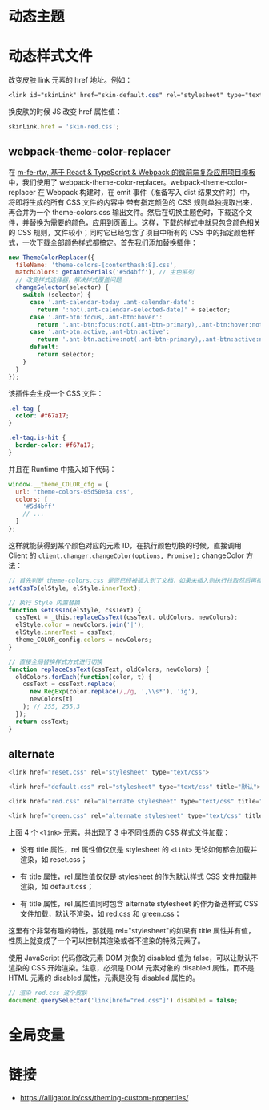 # 动态主题

# 动态样式文件

改变皮肤 link 元素的 href 地址。例如：

```css
<link id="skinLink" href="skin-default.css" rel="stylesheet" type="text/css">
```

换皮肤的时候 JS 改变 href 属性值：

```js
skinLink.href = 'skin-red.css';
```

## webpack-theme-color-replacer

在 [m-fe-rtw, 基于 React & TypeScript & Webpack 的微前端复杂应用项目模板](https://github.com/wx-chevalier/m-fe-rtw)中，我们使用了 webpack-theme-color-replacer。webpack-theme-color-replacer 在 Webpack 构建时，在 emit 事件（准备写入 dist 结果文件时）中，将即将生成的所有 CSS 文件的内容中 带有指定颜色的 CSS 规则单独提取出来，再合并为一个 theme-colors.css 输出文件。然后在切换主题色时，下载这个文件，并替换为需要的颜色，应用到页面上。这样，下载的样式中就只包含颜色相关的 CSS 规则，文件较小；同时它已经包含了项目中所有的 CSS 中的指定颜色样式，一次下载全部颜色样式都搞定。首先我们添加替换插件：

```js
new ThemeColorReplacer({
  fileName: 'theme-colors-[contenthash:8].css',
  matchColors: getAntdSerials('#5d4bff'), // 主色系列
  // 改变样式选择器，解决样式覆盖问题
  changeSelector(selector) {
    switch (selector) {
      case '.ant-calendar-today .ant-calendar-date':
        return ':not(.ant-calendar-selected-date)' + selector;
      case '.ant-btn:focus,.ant-btn:hover':
        return '.ant-btn:focus:not(.ant-btn-primary),.ant-btn:hover:not(.ant-btn-primary)';
      case '.ant-btn.active,.ant-btn:active':
        return '.ant-btn.active:not(.ant-btn-primary),.ant-btn:active:not(.ant-btn-primary)';
      default:
        return selector;
    }
  }
});
```

该插件会生成一个 CSS 文件：

```css
.el-tag {
  color: #f67a17;
}

.el-tag.is-hit {
  border-color: #f67a17;
}
```

并且在 Runtime 中插入如下代码：

```js
window.__theme_COLOR_cfg = {
  url: 'theme-colors-05d50e3a.css',
  colors: [
    '#5d4bff'
    // ...
  ]
};
```

这样就能获得到某个颜色对应的元素 ID，在执行颜色切换的时候，直接调用 Client 的 `client.changer.changeColor(options, Promise);` changeColor 方法：

```js
// 首先判断 theme-colors.css 是否已经被插入到了文档，如果未插入则执行拉取然后再插入
setCssTo(elStyle, elStyle.innerText);

// 执行 Style 内置替换
function setCssTo(elStyle, cssText) {
  cssText = _this.replaceCssText(cssText, oldColors, newColors);
  elStyle.color = newColors.join('|');
  elStyle.innerText = cssText;
  theme_COLOR_config.colors = newColors;
}

// 直接全局替换样式方式进行切换
function replaceCssText(cssText, oldColors, newColors) {
  oldColors.forEach(function(color, t) {
    cssText = cssText.replace(
      new RegExp(color.replace(/,/g, ',\\s*'), 'ig'),
      newColors[t]
    ); // 255, 255,3
  });
  return cssText;
}
```

## alternate

```js
<link href="reset.css" rel="stylesheet" type="text/css">

<link href="default.css" rel="stylesheet" type="text/css" title="默认">

<link href="red.css" rel="alternate stylesheet" type="text/css" title="红色">

<link href="green.css" rel="alternate stylesheet" type="text/css" title="绿色">
```

上面 4 个 `<link>` 元素，共出现了 3 中不同性质的 CSS 样式文件加载：

- 没有 title 属性，rel 属性值仅仅是 stylesheet 的 `<link>` 无论如何都会加载并渲染，如 reset.css；

- 有 title 属性，rel 属性值仅仅是 stylesheet 的<link>作为默认样式 CSS 文件加载并渲染，如 default.css；

- 有 title 属性，rel 属性值同时包含 alternate stylesheet 的<link>作为备选样式 CSS 文件加载，默认不渲染，如 red.css 和 green.css；

这里有个非常有趣的特性，那就是 rel="stylesheet"的<link>如果有 title 属性并有值，性质上就变成了一个可以控制其渲染或者不渲染的特殊元素了。

使用 JavaScript 代码修改<link>元素 DOM 对象的 disabled 值为 false，可以让默认不渲染的 CSS 开始渲染。注意，必须是 DOM 元素对象的 disabled 属性，而不是 HTML 元素的 disabled 属性，<link>元素是没有 disabled 属性的。

```js
// 渲染 red.css 这个皮肤
document.querySelector('link[href="red.css"]').disabled = false;
```

# 全局变量

# 链接

- https://alligator.io/css/theming-custom-properties/
